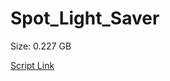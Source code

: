 # Spot_Light_Saver

Size: 0.227 GB

[Script Link](https://github.com/liuyal/Archive/blob/master/Python/Utilities/Miscellaneous/spotlight_saver.py)